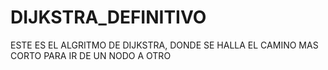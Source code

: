 # DIJKSTRA_DEFINITIVO
ESTE ES EL ALGRITMO DE DIJKSTRA, DONDE SE HALLA EL CAMINO MAS CORTO PARA IR DE UN NODO A OTRO
